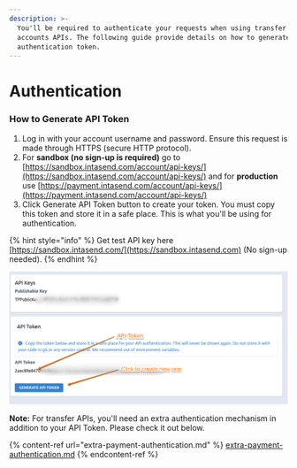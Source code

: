 ```yaml
---
description: >-
  You'll be required to authenticate your requests when using transfer and
  accounts APIs. The following guide provide details on how to generate an
  authentication token.
---
```


# Authentication

### How to Generate API Token

1. Log in with your account username and password. Ensure this request is made through HTTPS (secure HTTP protocol).
2. For **sandbox (no sign-up is required)** go to [https://sandbox.intasend.com/account/api-keys/](https://sandbox.intasend.com/account/api-keys/) and for **production** use [https://payment.intasend.com/account/api-keys/](https://payment.intasend.com/account/api-keys/)
3. Click Generate API Token button to create your token. You must copy this token and store it in a safe place. This is what you'll be using for authentication.

{% hint style="info" %}
Get test API key here [https://sandbox.intasend.com/](https://sandbox.intasend.com) (No sign-up needed).
{% endhint %}

![](<../.gitbook/assets/image (10).png>)

**Note:** For transfer APIs, you'll need an extra authentication mechanism in addition to your API Token. Please check it out below.

{% content-ref url="extra-payment-authentication.md" %}
[extra-payment-authentication.md](extra-payment-authentication.md)
{% endcontent-ref %}
